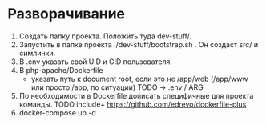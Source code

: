 # Разворачивание

1. Создать папку проекта. Положить туда dev-stuff/.
2. Запустить в папке проекта ./dev-stuff/bootstrap.sh . Он создаст src/ и симлинки.
3. В .env указать свой UID и GID пользователя.
5. В php-apache/Dockerfile
    * указать путь к document root, если это не /app/web (/app/www или просто /app, по ситуации) TODO -> .env / ARG
6. По необходимости в Dockerfile дописать специфичные для проекта команды. TODO include+ https://github.com/edrevo/dockerfile-plus
7. docker-compose up -d

